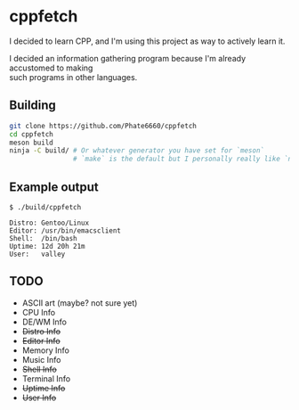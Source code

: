 # cppfetch

I decided to learn CPP, and I'm using this project as way to actively learn it.

I decided an information gathering program because I'm already accustomed to making<br>
such programs in other languages.

## Building

```bash
git clone https://github.com/Phate6660/cppfetch
cd cppfetch
meson build
ninja -C build/ # Or whatever generator you have set for `meson`
                # `make` is the default but I personally really like `ninja`
```

## Example output

`$ ./build/cppfetch`

```
Distro: Gentoo/Linux
Editor: /usr/bin/emacsclient
Shell:  /bin/bash
Uptime: 12d 20h 21m
User:   valley
```

## TODO

- ASCII art (maybe? not sure yet)
- CPU Info
- DE/WM Info
- ~~Distro Info~~
- ~~Editor Info~~
- Memory Info
- Music Info
- ~~Shell Info~~
- Terminal Info
- ~~Uptime Info~~
- ~~User Info~~
